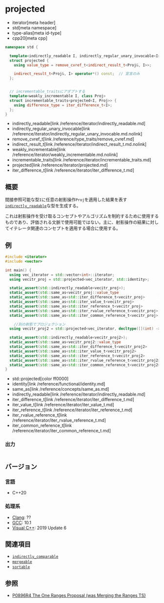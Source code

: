 # projected
* iterator[meta header]
* std[meta namespace]
* type-alias[meta id-type]
* cpp20[meta cpp]

```cpp
namespace std {

  template<indirectly_readable I, indirectly_regular_unary_invocable<I> Proj>
  struct projected {
    using value_type = remove_cvref_t<indirect_result_t<Proj&, I>>;

    indirect_result_t<Proj&, I> operator*() const;	// 宣言のみ
  };


  // incrementable_traitsにアダプトする
  template<weakly_incrementable I, class Proj>
  struct incrementable_traits<projected<I, Proj>> {
    using difference_type = iter_difference_t<I>;
  };
}
```
* indirectly_readable[link /reference/iterator/indirectly_readable.md]
* indirectly_regular_unary_invocable[link /reference/iterator/indirectly_regular_unary_invocable.md.nolink]
* remove_cvref_t[link /reference/type_traits/remove_cvref.md]
* indirect_result_t[link /reference/iterator/indirect_result_t.md.nolink]
* weakly_incrementable[link /reference/iterator/weakly_incrementable.md.nolink]
* incrementable_traits[link /reference/iterator/incrementable_traits.md]
* projected[link /reference/iterator/projected.md]
* iter_difference_t[link /reference/iterator/iter_difference_t.md]

## 概要

間接参照可能な型`I`に任意の射影操作`Proj`を適用した結果を表す[`indirectly_readable`](/reference/iterator/indirectly_readable.md)な型を生成する。

これは射影操作を受け取るコンセプトやアルゴリズムを制約するために使用するものであり、評価される文脈で使用可能ではない。主に、射影操作の結果に対してイテレータ関連のコンセプトを適用する場合に使用する。

## 例
```cpp example
#include <iterator>
#include <vector>

int main() {
  using vec_iterator = std::vector<int>::iterator;
  using vecitr_proj = std::projected<vec_iterator, std::identity>;

  static_assert(std::indirectly_readable<vecitr_proj>);
  static_assert(std::same_as<vecitr_proj::value_type                  , int>);
  static_assert(std::same_as<std::iter_difference_t<vecitr_proj>      , std::ptrdiff_t>);
  static_assert(std::same_as<std::iter_value_t<vecitr_proj>           , int>);
  static_assert(std::same_as<std::iter_reference_t<vecitr_proj>       , int&>);
  static_assert(std::same_as<std::iter_rvalue_reference_t<vecitr_proj>, int&&>);
  static_assert(std::same_as<std::iter_common_reference_t<vecitr_proj>, int&>);

	//別の射影でプロジェクション
  using vecitr_proj2 = std::projected<vec_iterator, decltype([](int) -> double { return 0.0;})>;

  static_assert(std::indirectly_readable<vecitr_proj2>);
  static_assert(std::same_as<vecitr_proj2::value_type                  , double>);
  static_assert(std::same_as<std::iter_difference_t<vecitr_proj2>      , std::ptrdiff_t>);
  static_assert(std::same_as<std::iter_value_t<vecitr_proj2>           , double>);
  static_assert(std::same_as<std::iter_reference_t<vecitr_proj2>       , double>);
  static_assert(std::same_as<std::iter_rvalue_reference_t<vecitr_proj2>, double>);
  static_assert(std::same_as<std::iter_common_reference_t<vecitr_proj2>, double>);
}
```
* std::projected[color ff0000]
* identity[link /reference/functional/identity.md]
* same_as[link /reference/concepts/same_as.md]
* indirectly_readable[link /reference/iterator/indirectly_readable.md]
* iter_difference_t[link /reference/iterator/iter_difference_t.md]
* iter_value_t[link /reference/iterator/iter_value_t.md]
* iter_reference_t[link /reference/iterator/iter_reference_t.md]
* iter_rvalue_reference_t[link /reference/iterator/iter_rvalue_reference_t.md]
* iter_common_reference_t[link /reference/iterator/iter_common_reference_t.md]

### 出力
```
```

## バージョン
### 言語
- C++20

### 処理系
- [Clang](/implementation.md#clang): ??
- [GCC](/implementation.md#gcc): 10.1
- [Visual C++](/implementation.md#visual_cpp): 2019 Update 6

## 関連項目

- [`indirectly_comparable`](iterator/indirectly_comparable.md.nolink)
- [`mergeable`](iterator/mergeable.md.nolink)
- [`sortable`](iterator/sortable.md.nolink)

## 参照

- [P0896R4 The One Ranges Proposal (was Merging the Ranges TS)](http://www.open-std.org/jtc1/sc22/wg21/docs/papers/2018/p0896r4.pdf)